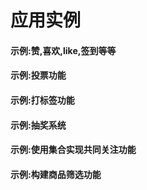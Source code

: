 # 应用实例

#### **示例:赞,喜欢,like,签到等等**

#### **示例:投票功能**

#### **示例:打标签功能**

#### **示例:抽奖系统**

#### **示例:使用集合实现共同关注功能**

#### **示例:构建商品筛选功能**

#### 




